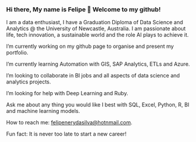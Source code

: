 ### Hi there, My name is Felipe 👋 Welcome to my github!

I am a data enthusiast, I have a Graduation Diploma of Data Science and Analytics @ the University of Newcastle, Australia. 
I am passionate about life, tech innovation, a sustainable world and the role AI plays to achieve it.  

I’m currently working on my github page to organise and present my portfolio.

I’m currently learning Automation with GIS, SAP Analytics, ETLs and Azure.

I’m looking to collaborate in BI jobs and all aspects of data science and analytics projects.

I’m looking for help with Deep Learning and Ruby.

Ask me about any thing you would like I best with SQL, Excel, Python, R, BI and machine learning models.

How to reach me: felipenerydasilva@hotnmail.com.

Fun fact: It is never too late to start a new career!



<!--
**FelipenerySilva/FelipenerySilva** is a ✨ _special_ ✨ repository because its `README.md` (this file) appears on your GitHub profile.

Here are some ideas to get you started:

- 🔭 I’m currently working on ...
- 🌱 I’m currently learning ...
- 👯 I’m looking to collaborate on ...
- 🤔 I’m looking for help with ...
- 💬 Ask me about ...
- 📫 How to reach me: ...
- 😄 Pronouns: ...
- ⚡ Fun fact: ...
-->
